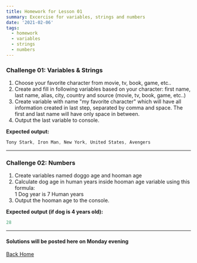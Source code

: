 ```yaml
---
title: Homework for Lesson 01
summary: Excercise for variables, strings and numbers
date: '2021-02-06'
tags:
  - homework
  - variables
  - strings
  - numbers
---
```

### Challenge 01: Variables & Strings

1. Choose your favorite character from movie, tv, book, game, etc..
2. Create and fill in following variables based on your character: first name, last name, alias, city, country and source (movie, tv, book, game, etc..)
3. Create variable with name "my favorite character" which will have all information created in last step, separated by comma and space. The first and last name will have only space in between.
4. Output the last variable to console.

__Expected output:__
```javascript
Tony Stark, Iron Man, New York, United States, Avengers
```

- - -

### Challenge 02: Numbers

1. Create variables named doggo age and hooman age
2. Calculate dog age in human years inside hooman age variable using this formula:<br> 1 Dog year is 7 Human years
3. Output the hooman age to the console.

__Expected output (if dog is 4 years old):__
```javascript
28
```

- - -
#### Solutions will be posted here on Monday evening

[Back Home](/)